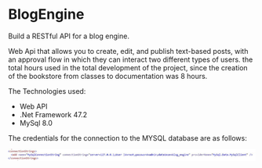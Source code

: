 # BlogEngine
Build a RESTful API for a blog engine.

Web Api that allows you to create, edit, and publish text-based posts, with an approval flow in which they can interact
two different types of users. the total hours used in the total development of the project, since the creation of the bookstore
from classes to documentation was 8 hours.

The Technologies used:

 *  Web API 
 * .Net Framework 47.2
 *  MySql 8.0
 
 The credentials for the connection to the MYSQL database are as follows:
 
 ![alt text](https://github.com/ytmatos8807/BlogEngine/blob/main/Util/IMG/ConnectionString.JPG)